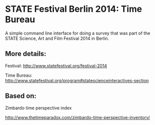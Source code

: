 # STATE Festival Berlin 2014: Time Bureau

A simple command line interface for doing a survey that was part of the STATE Science, Art and Film Festival 2014 in Berlin.

## More details:

Festival: http://www.statefestival.org/festival-2014

Time Bureau: http://www.statefestival.org/program#statescienceinteractives-section

## Based on:

Zimbardo time perspective index

http://www.thetimeparadox.com/zimbardo-time-perspective-inventory/
